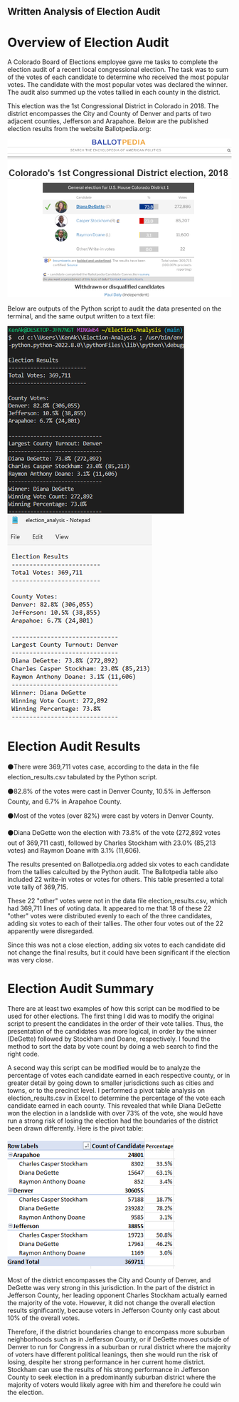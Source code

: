 ## Written Analysis of Election Audit

# Overview of Election Audit
A Colorado Board of Elections employee gave me tasks to complete the election audit of a recent local congressional election. The task was to sum of the votes of each candidate to determine who received the most popular votes. The candidate with the most popular votes was declared the winner. The audit also summed up the votes tallied in each county in the district.

This election was the 1st Congressional District in Colorado in 2018. The district encompasses the City and County of Denver and parts of two adjacent counties, Jefferson and Arapahoe. Below are the published election results from the website Ballotpedia.org:

![Colorado1stCongressionalDistrictElection2018](Resources/Colorado1stCongressionalDistrictElection2018.png)

Below are outputs of the Python script to audit the data presented on the terminal, and the same output written to a text file:

![Election-Analysis_display_on_Terminal](Resources/Election-Analysis_display_on_Terminal.png) 
![Election-Analysis_output_in_text_file](Resources/Election-Analysis_output_in_text_file.png)

# Election Audit Results

⚫There were 369,711 votes case, according to the data in the file election_results.csv tabulated by the Python script.

⚫82.8% of the votes were cast in Denver County, 10.5% in Jefferson County, and 6.7% in Arapahoe County.

⚫Most of the votes (over 82%) were cast by voters in Denver County.

⚫Diana DeGette won the election with 73.8% of the vote (272,892 votes out of 369,711 cast), followed by Charles Stockham with 23.0% (85,213 votes) and Raymon Doane with 3.1% (11,606).

The results presented on Ballotpedia.org added six votes to each candidate from the tallies calculted by the Python audit. The Ballotpedia table also included 22 write-in votes or votes for others. This table presented a total vote tally of 369,715.

These 22 "other" votes were not in the data file election_results.csv, which had 369,711 lines of voting data. It appeared to me that 18 of these 22 "other" votes were distributed evenly to each of the three candidates, adding six votes to each of their tallies. The other four votes out of the 22 apparently were disregarded. 

Since this was not a close election, adding six votes to each candidate did not change the final results, but it could have been significant if the election was very close.

# Election Audit Summary
There are at least two examples of how this script can be modified to be used for other elections. The first thing I did was to modify the original script to present the candidates in the order of their vote tallies. Thus, the presentation of the candidates was more logical, in order by the winner (DeGette) followed by Stockham and Doane, respectively. I found the method to sort the data by vote count by doing a web search to find the right code.

A second way this script can be modified would be to analyze the percentage of votes each candidate earned in each respective county, or in greater detail by going down to smaller jurisdictions such as cities and towns, or to the precinct level. I performed a pivot table analysis on election_results.csv in Excel to determine the percentage of the vote each candidate earned in each county. This revealed that while Diana DeGette won the election in a landslide with over 73% of the vote, she would have run a strong risk of losing the election had the boundaries of the district been drawn differently. Here is the pivot table:

![Pivot_table](Resources/Pivot_table.png)

Most of the district encompasses the City and County of Denver, and DeGette was very strong in this jurisdiction. In the part of the district in Jefferson County, her leading opponent Charles Stockham actually earned the majority of the vote. However, it did not change the overall election results significantly, because voters in Jefferson County only cast about 10% of the overall votes.

Therefore, if the district boundaries change to encompass more suburban neighborhoods such as in Jefferson County, or if DeGette moves outside of Denver to run for Congress in a suburban or rural district where the majority of voters have different political leanings, then she would run the risk of losing, despite her strong performance in her current home district. Stockham can use the results of his strong performance in Jefferson County to seek election in a predominantly suburban district where the majority of voters would likely agree with him and therefore he could win the election. 
